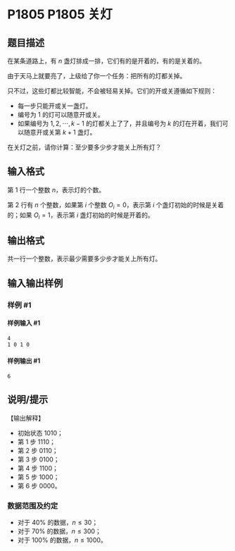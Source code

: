 # P1805 P1805 关灯

## 题目描述

在某条道路上，有 $n$ 盏灯排成一排，它们有的是开着的，有的是关着的。

由于天马上就要亮了，上级给了你一个任务：把所有的灯都关掉。

只不过，这些灯都比较智能，不会被轻易关掉。它们的开或关遵循如下规则：

- 每一步只能开或关一盏灯。
- 编号为 $1$ 的灯可以随意开或关。
- 如果编号为 $1, 2, \cdots,k-1$ 的灯都关上了了，并且编号为 $k$ 的灯在开着，我们可以随意开或关第 $k+1$ 盏灯。

在关灯之前，请你计算：至少要多少步才能关上所有灯？

## 输入格式

第 $1$ 行一个整数 $n$，表示灯的个数。

第 $2$ 行有 $n$ 个整数，如果第 $i$ 个整数 $O_i=0$，表示第 $i$ 个盏灯初始的时候是关着的；如果 $O_i=1$，表示第 $i$ 盏灯初始的时候是开着的。

## 输出格式

共一行一个整数，表示最少需要多少步才能关上所有灯。


## 输入输出样例

### 样例 #1

#### 样例输入 #1

```
4
1 0 1 0
```

#### 样例输出 #1

```
6
```

## 说明/提示

【输出解释】

- 初始状态 $1010$；
- 第 $1$ 步 $1110$；
- 第 $2$ 步 $0110$；
- 第 $3$ 步 $0100$；
- 第 $4$ 步 $1100$；
- 第 $5$ 步 $1000$；
- 第 $6$ 步 $0000$。

### 数据范围及约定

- 对于 $40\%$ 的数据，$n \le 30$；
- 对于 $70\%$ 的数据，$n \le 300$；
- 对于 $100\%$ 的数据，$n \le 1000$。
